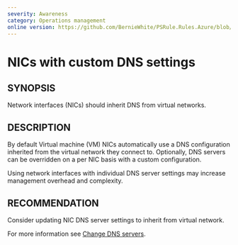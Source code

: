 ```yaml
---
severity: Awareness
category: Operations management
online version: https://github.com/BernieWhite/PSRule.Rules.Azure/blob/master/docs/rules/en-US/Azure.VM.UniqueDns.md
---
```


# NICs with custom DNS settings

## SYNOPSIS

Network interfaces (NICs) should inherit DNS from virtual networks.

## DESCRIPTION

By default Virtual machine (VM) NICs automatically use a DNS configuration inherited from the virtual network they connect to. Optionally, DNS servers can be overridden on a per NIC basis with a custom configuration.

Using network interfaces with individual DNS server settings may increase management overhead and complexity.

## RECOMMENDATION

Consider updating NIC DNS server settings to inherit from virtual network.

For more information see [Change DNS servers](https://docs.microsoft.com/en-us/azure/virtual-network/virtual-network-network-interface#change-dns-servers).
